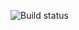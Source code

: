 ![Build status](https://codebuild.us-east-1.amazonaws.com/badges?uuid=eyJlbmNyeXB0ZWREYXRhIjoibjVYcjR0c3ZEajNZWUM5UUJFZldybDFyK0dwRmZXbk5JQUZlR3MvT3dBcDluSFlRQVlKODBLeDU0RENJejZXdU83OUFvdHBRejVDa0ZtTkdreG05WnQ0PSIsIml2UGFyYW1ldGVyU3BlYyI6IndDeERPb2ZXUEpBalQwWm0iLCJtYXRlcmlhbFNldFNlcmlhbCI6MX0%3D&branch=master)

